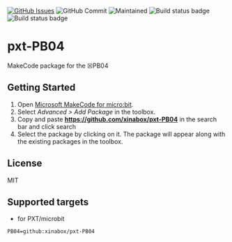 [![GitHub Issues](https://img.shields.io/github/issues/xinabox/pxt-PB04.svg)](https://github.com/xinabox/pxt-PB04/issues) 
![GitHub Commit](https://img.shields.io/github/last-commit/xinabox/pxt-PB04) 
![Maintained](https://img.shields.io/maintenance/yes/2020) 
![Build status badge](https://github.com/xinabox/pxt-PB04/workflows/maker/badge.svg)
![Build status badge](https://github.com/xinabox/pxt-PB04/workflows/microbit/badge.svg)
# pxt-PB04
MakeCode package for the ☒PB04

## Getting Started

1. Open [Microsoft MakeCode for micro:bit](https://makecode.microbit.org).
2. Select *Advanced > Add Package* in the toolbox.
3. Copy and paste **https://github.com/xinabox/pxt-PB04** in the search bar and click search
4. Select the package by clicking on it. The package will appear along with the existing packages in the toolbox.

## License

MIT

## Supported targets

* for PXT/microbit
```package
PB04=github:xinabox/pxt-PB04
```
